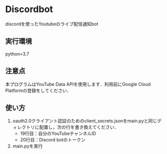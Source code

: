 # Discordbot
discordを使ったYoutubeのライブ配信通知bot

## 実行環境
python=3.7

## 注意点
本プログラムはYouTube Data APIを使用します．利用前にGoogle Cloud Platformの登録をしてください．

## 使い方
1. oauth2.0クライアント認証のためのclient_secrets.jsonをmain.pyと同じディレクトリに配置し，次の行を書き換えてください．
    - 19行目：自分のYouTubeチャンネルID
    - 20行目：Discord botのトークン
1. main.pyを実行